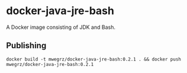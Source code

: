 # docker-java-jre-bash

A Docker image consisting of JDK and Bash.

## Publishing

```shell
docker build -t mwegrz/docker-java-jre-bash:0.2.1 . && docker push mwegrz/docker-java-jre-bash:0.2.1
```